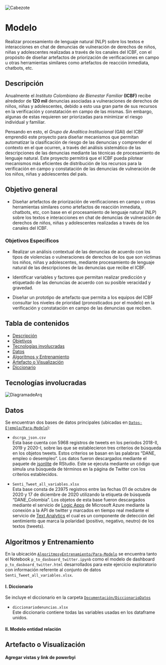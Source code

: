 ![Cabezote](Imágenes/Cabezote.png)



# Modelo
Realizar procesamiento de lenguaje natural (NLP) sobre los textos e interacciones en chat de denuncias de vulneración de derechos de niños, niñas y adolescentes realizadas a través de los canales del ICBF, con el propósito de diseñar artefactos de priorización de verificaciones en campo u otras herramientas similares como artefactos de reacción inmediata, chatbots, etc.

## Descripción

Anualmente el *Instituto Colombiano de Bienestar Familiar* **(ICBF)** recibe alrededor de **120 mil** denuncias asociadas a vulneraciones de derechos de niños, niñas y adolescentes, debido a esto usa gran parte de sus recursos en la verificación y constatación en campo de las mismas. Sin embargo, algunas de estas requieren ser priorizadas para minimizar el riesgo individual y familiar. 

Pensando en esto, el *Grupo de Analítica Institucional* (GAI) del ICBF emprendió este proyecto para diseñar mecanismos que permitan automatizar la clasificación de riesgo de las denuncias y comprender el contexto en el que ocurren, a través del análisis sistemático de las descripciones de las denuncias mediante las técnicas de procesamiento de lenguaje natural. Este proyecto permitirá que el ICBF pueda pilotear mecanismos más eficientes de distribución de los recursos para la verificación en campo y constatación de las denuncias de vulneración de los niños, niñas y adolescentes del país.

## Objetivo general

* Diseñar artefactos de priorización de verificaciones en campo u otras herramientas similares como artefactos de reacción inmediata, chatbots, etc, con base en el procesamiento de lenguaje natural (NLP) sobre los textos e interacciones en chat de denuncias de vulneración de derechos de niños, niñas y adolescentes realizadas a través de los canales del ICBF.

### Objetivos Especificos

* Realizar un análisis contextual de las denuncias de acuerdo con los tipos de violencias o vulneraciones de derechos de los que son víctimas los niños, niñas y adolescentes, mediante procesamiento de lenguaje natural de las descripciones de las denuncias que recibe el ICBF.

* Identificar variables y factores que permitan realizar predicción y etiquetado de las denuncias de acuerdo con su posible veracidad y gravedad.

* Diseñar un prototipo de artefacto que permita a los equipos del ICBF consultar los niveles de prioridad (pronosticados por el modelo) en la verificación y constatación en campo de las denuncias que reciben.


## Tabla de contenidos

* [Descripción](#Descripción)
* [Objetivos](#Objetivo-general)
* [Tecnologías involucradas](#Tecnologíasinvolucradas)
* [Datos](#Datos)
* [Algoritmos y Entrenamiento](#AlgoritmosyEntrenamiento)
* [Artefacto o Visualización](#ArtefactoVis)
* [Diccionario](#Diccionario)


## Tecnologías involucradas
![DiagramadeArq](Imágenes/DiagramadeArq.PNG)

## Datos 
Se encuentran dos bases de datos principales (ubicadas en [`Datos-Ejemplo/Para-Modelo`](Datos-Ejemplo/Para-Modelo)):

* ``dscrga_json.csv`` <br>
Esta base cuenta con 5968 registros de tweets en los periodos 2018-II, 2019 y 2020-I, sobre las que se establecieron tres criterios de búsqueda en los objetos tweets. Estos criterios se basan en las palabras “DANE, empleo o desempleo”. 
Los datos fueron descargados mediante el paquete de [jsonlite](https://cran.r-project.org/web/packages/jsonlite/jsonlite.pdf) de RStudio. Este se ejecuta mediante un código que simula una búsqueda de términos en la página de Twitter con los criterios establecidos.

* ``Senti_Tweet_all_variables.xlsx`` <br>
Esta base consta de 23975 registros entre las fechas 01 de octubre de 2020 y 17 de diciembre de 2020 utilizando la etiqueta de búsqueda “DANE_Colombia”.
Los objetos de esta base fueron descargados mediante el servicio de [Logic Apps](https://azure.microsoft.com/es-es/services/logic-apps/) de Microsoft Azure mediante la conexión a la API de twitter y marcados en tiempo real mediante el servicio de [Text Analytics](https://azure.microsoft.com/es-es/services/cognitive-services/text-analytics/) el cual es un componente de detección del sentimiento que marca la polaridad (positivo, negativo, neutro) de los textos (tweets).

## Algoritmos y Entrenamiento

En la ubicación [`AlgoritmosyEntrenamiento/Para-Modelo`](App/Despliegue) se encuentra tanto el Notebook ``p_to_dasboard_twitter.ipynb`` como el modelo de dashboard ``p_to_dasboard_twitter.html`` desarrollados para este ejercicio exploratorio con información referente al conjunto de datos ``Senti_Tweet_all_variables.xlsx``.

####  I. Diccionario

Se incluye el diccionario en la carpeta [`Documentación/DiccionarioDatos`](Documentación/DiccionarioDatos)

* ``diccionariodenuncias.xlsx`` <br>
Este diccionario contiene todas las variables usadas en los dataframe unidos.


#### II. Modelo entidad relación 


## Artefacto o Visualización



#### Agregar vistas y link de powerbyi





